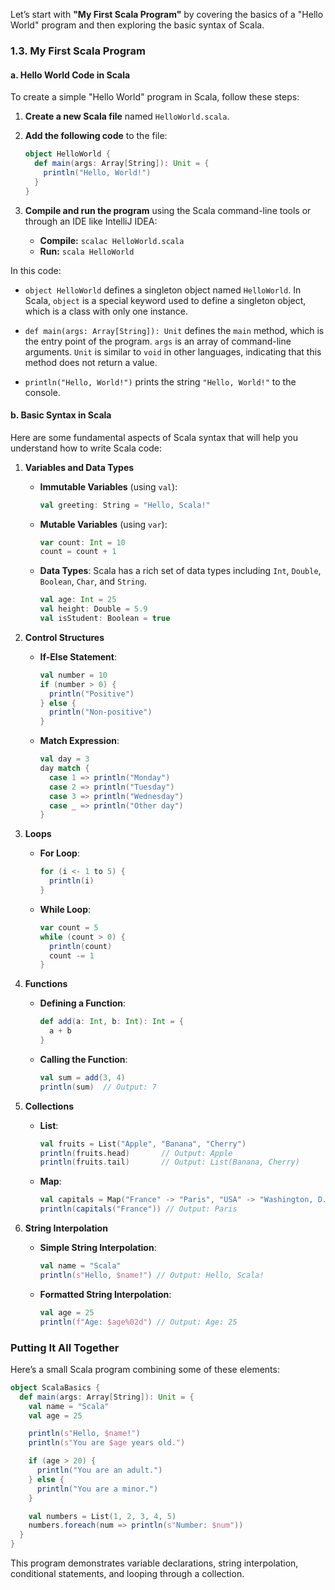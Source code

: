 Let’s start with **"My First Scala Program"** by covering the basics of a "Hello World" program and then exploring the basic syntax of Scala.

### **1.3. My First Scala Program**

#### **a. Hello World Code in Scala**

To create a simple "Hello World" program in Scala, follow these steps:

1. **Create a new Scala file** named `HelloWorld.scala`.

2. **Add the following code** to the file:

   ```scala
   object HelloWorld {
     def main(args: Array[String]): Unit = {
       println("Hello, World!")
     }
   }
   ```

3. **Compile and run the program** using the Scala command-line tools or through an IDE like IntelliJ IDEA:

   - **Compile:** `scalac HelloWorld.scala`
   - **Run:** `scala HelloWorld`

In this code:

- `object HelloWorld` defines a singleton object named `HelloWorld`. In Scala, `object` is a special keyword used to define a singleton object, which is a class with only one instance.
  
- `def main(args: Array[String]): Unit` defines the `main` method, which is the entry point of the program. `args` is an array of command-line arguments. `Unit` is similar to `void` in other languages, indicating that this method does not return a value.

- `println("Hello, World!")` prints the string `"Hello, World!"` to the console.

#### **b. Basic Syntax in Scala**

Here are some fundamental aspects of Scala syntax that will help you understand how to write Scala code:

1. **Variables and Data Types**

   - **Immutable Variables** (using `val`):

     ```scala
     val greeting: String = "Hello, Scala!"
     ```

   - **Mutable Variables** (using `var`):

     ```scala
     var count: Int = 10
     count = count + 1
     ```

   - **Data Types**: Scala has a rich set of data types including `Int`, `Double`, `Boolean`, `Char`, and `String`.

     ```scala
     val age: Int = 25
     val height: Double = 5.9
     val isStudent: Boolean = true
     ```

2. **Control Structures**

   - **If-Else Statement**:

     ```scala
     val number = 10
     if (number > 0) {
       println("Positive")
     } else {
       println("Non-positive")
     }
     ```

   - **Match Expression**:

     ```scala
     val day = 3
     day match {
       case 1 => println("Monday")
       case 2 => println("Tuesday")
       case 3 => println("Wednesday")
       case _ => println("Other day")
     }
     ```

3. **Loops**

   - **For Loop**:

     ```scala
     for (i <- 1 to 5) {
       println(i)
     }
     ```

   - **While Loop**:

     ```scala
     var count = 5
     while (count > 0) {
       println(count)
       count -= 1
     }
     ```

4. **Functions**

   - **Defining a Function**:

     ```scala
     def add(a: Int, b: Int): Int = {
       a + b
     }
     ```

   - **Calling the Function**:

     ```scala
     val sum = add(3, 4)
     println(sum)  // Output: 7
     ```

5. **Collections**

   - **List**:

     ```scala
     val fruits = List("Apple", "Banana", "Cherry")
     println(fruits.head)       // Output: Apple
     println(fruits.tail)       // Output: List(Banana, Cherry)
     ```

   - **Map**:

     ```scala
     val capitals = Map("France" -> "Paris", "USA" -> "Washington, D.C.")
     println(capitals("France")) // Output: Paris
     ```

6. **String Interpolation**

   - **Simple String Interpolation**:

     ```scala
     val name = "Scala"
     println(s"Hello, $name!") // Output: Hello, Scala!
     ```

   - **Formatted String Interpolation**:

     ```scala
     val age = 25
     println(f"Age: $age%02d") // Output: Age: 25
     ```

### **Putting It All Together**

Here’s a small Scala program combining some of these elements:

```scala
object ScalaBasics {
  def main(args: Array[String]): Unit = {
    val name = "Scala"
    val age = 25

    println(s"Hello, $name!")
    println(s"You are $age years old.")

    if (age > 20) {
      println("You are an adult.")
    } else {
      println("You are a minor.")
    }

    val numbers = List(1, 2, 3, 4, 5)
    numbers.foreach(num => println(s"Number: $num"))
  }
}
```

This program demonstrates variable declarations, string interpolation, conditional statements, and looping through a collection.
